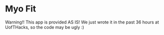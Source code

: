 Myo Fit
=======

Warning!! This app is provided AS IS!
We just wrote it in the past 36 hours at UofTHacks, so the code may be ugly :)

